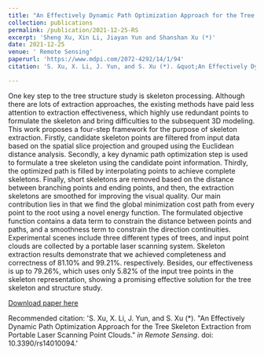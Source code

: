 ```yaml
---
title: "An Effectively Dynamic Path Optimization Approach for the Tree Skeleton Extraction from Portable Laser Scanning Point Clouds"
collection: publications
permalink: /publication/2021-12-25-RS
excerpt: 'Sheng Xu, Xin Li, Jiayan Yun and Shanshan Xu (*)'
date: 2021-12-25
venue: ' Remote Sensing'
paperurl: 'https://www.mdpi.com/2072-4292/14/1/94'
citation: 'S. Xu, X. Li, J. Yun, and S. Xu (*). &quot;An Effectively Dynamic Path Optimization Approach for the Tree Skeleton Extraction from Portable Laser Scanning Point Clouds.&quot; <i>in Remote Sensing</i>. doi: 10.3390/rs14010094.'

---
```

One key step to the tree structure study is skeleton processing. Although there are lots of extraction approaches, the existing methods have paid less attention to extraction effectiveness, which highly use redundant points to formulate the skeleton and bring difficulties to the subsequent 3D modeling. This work proposes a four-step framework for the purpose of skeleton extraction. Firstly, candidate skeleton points are filtered from input data based on the spatial slice projection and grouped using the Euclidean distance analysis. Secondly, a key dynamic path optimization step is used to formulate a tree skeleton using the candidate point information. Thirdly, the optimized path is filled by interpolating points to achieve complete skeletons. Finally, short skeletons are removed based on the distance between branching points and ending points, and then, the extraction skeletons are smoothed for improving the visual quality. Our main contribution lies in that we find the global minimization cost path from every point to the root using a novel energy function. The formulated objective function contains a data term to constrain the distance between points and paths, and a smoothness term to constrain the direction continuities. Experimental scenes include three different types of trees, and input point clouds are collected by a portable laser scanning system. Skeleton extraction results demonstrate that we achieved completeness and correctness of 81.10% and 99.21%. respectively. Besides, our effectiveness is up to 79.26%, which uses only 5.82% of the input tree points in the skeleton representation, showing a promising effective solution for the tree skeleton and structure study.

[Download paper here](http://lostagex.github.io/files/2021-12-25-RS.pdf)

Recommended citation: 'S. Xu, X. Li, J. Yun, and S. Xu (*). &quot;An Effectively Dynamic Path Optimization Approach for the Tree Skeleton Extraction from Portable Laser Scanning Point Clouds.&quot; <i>in Remote Sensing</i>. doi: 10.3390/rs14010094.'

